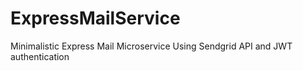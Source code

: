 # ExpressMailService
Minimalistic Express Mail Microservice Using Sendgrid API and JWT authentication

